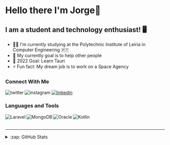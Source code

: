 # Hello there I'm Jorge👋

## I am a student and technology enthusiast! 🖥️
- 👨‍🎓 I'm currently studying at the Polytechnic Institute of Leiria in Computer Engineering 🇵🇹
- 🌱 My currently goal is to help other people
- 🥅 2022 Goal: Learn Tauri
- ⚡ Fun fact: My dream job is to work on a Space Agency

### Connect With Me

[<img align="left" alt="twitter" src="https://img.shields.io/badge/Twitter-%231DA1F2.svg?style=for-the-badge&logo=Twitter&logoColor=white" />][twitter]
[<img align="left" alt="instagram" src="https://img.shields.io/badge/Instagram-%23E4405F.svg?style=for-the-badge&logo=Instagram&logoColor=white" />][instagram]
[<img alt="linkedin" src="https://img.shields.io/badge/linkedin-%230077B5.svg?style=for-the-badge&logo=linkedin&logoColor=white" />][linkedin]



### Languages and Tools
<img align="left" alt="Laravel" src="https://img.shields.io/badge/laravel-%23FF2D20.svg?style=for-the-badge&logo=laravel&logoColor=white" />
<img align="left" alt="MongoDB" src="https://img.shields.io/badge/MongoDB-%234ea94b.svg?style=for-the-badge&logo=mongodb&logoColor=white" />
<img align="left" alt="Oracle" src="https://img.shields.io/badge/Oracle-F80000?style=for-the-badge&logo=oracle&logoColor=white" />
<img align="left" alt="Kotlin" src="https://img.shields.io/badge/kotlin-%230095D5.svg?style=for-the-badge&logo=kotlin&logoColor=white" />

</br>
</br>

---

<details>
    <summary>:zap: GitHub Stats</summary>

<img align="left" width="47%" src="https://github-readme-stats.vercel.app/api?username=IDontHaveIdeas&show_icons=true&theme=dracula" />
<img align="left" width="47%" src="https://github-readme-stats.vercel.app/api/top-langs/?username=IDontHaveIdeas&layout=compact&theme=dracula" />
</details>


  
[twitter]: https://twitter.com/NTengoIdeas
[instagram]: https://www.instagram.com/euntenhoideias/
[linkedin]: https://www.linkedin.com/in/jorge-ferreira-b627b0211/
  
